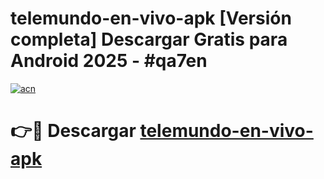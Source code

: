 # telemundo-en-vivo-apk  [Versión completa] Descargar Gratis para Android 2025 - #qa7en

[![acn](https://github.com/user-attachments/assets/0f9c940e-d8b0-45ae-aac7-cd30a18b3e1c)](https://apps.freeplayer.one?title=telemundo-en-vivo-apk&ref=9F)

# 👉🔴 Descargar [telemundo-en-vivo-apk](https://apps.freeplayer.one?title=telemundo-en-vivo-apk&ref=9F)
